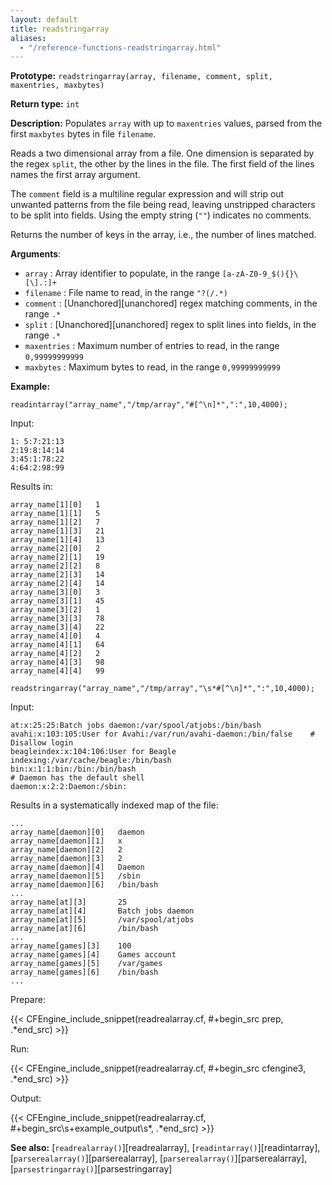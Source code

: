 ```yaml
---
layout: default
title: readstringarray
aliases:
  - "/reference-functions-readstringarray.html"
---
```


**Prototype:** `readstringarray(array, filename, comment, split, maxentries, maxbytes)`

**Return type:** `int`

**Description:** Populates `array` with up to `maxentries` values, parsed from
the first `maxbytes` bytes in file `filename`.

Reads a two dimensional array from a file. One dimension is separated by the
regex `split`, the other by the lines in the file. The first field of the
lines names the first array argument.

The `comment` field is a multiline regular expression and will strip out
unwanted patterns from the file being read, leaving unstripped characters to be
split into fields. Using the empty string (`""`) indicates no comments.

Returns the number of keys in the array, i.e., the number of
lines matched.

**Arguments**:

- `array` : Array identifier to populate, in the range
  `[a-zA-Z0-9_$(){}\[\].:]+`
- `filename` : File name to read, in the range `"?(/.*)`
- `comment` : [Unanchored][unanchored] regex matching comments, in the range `.*`
- `split` : [Unanchored][unanchored] regex to split lines into fields, in the range `.*`
- `maxentries` : Maximum number of entries to read, in the range
  `0,99999999999`
- `maxbytes` : Maximum bytes to read, in the range `0,99999999999`

**Example:**

```cf3
readintarray("array_name","/tmp/array","#[^\n]*",":",10,4000);
```

Input:

```cf3
1: 5:7:21:13
2:19:8:14:14
3:45:1:78:22
4:64:2:98:99
```

Results in:

```cf3
array_name[1][0]   1
array_name[1][1]   5
array_name[1][2]   7
array_name[1][3]   21
array_name[1][4]   13
array_name[2][0]   2
array_name[2][1]   19
array_name[2][2]   8
array_name[2][3]   14
array_name[2][4]   14
array_name[3][0]   3
array_name[3][1]   45
array_name[3][2]   1
array_name[3][3]   78
array_name[3][4]   22
array_name[4][0]   4
array_name[4][1]   64
array_name[4][2]   2
array_name[4][3]   98
array_name[4][4]   99
```

```cf3
readstringarray("array_name","/tmp/array","\s*#[^\n]*",":",10,4000);
```

Input:

```cf3
at:x:25:25:Batch jobs daemon:/var/spool/atjobs:/bin/bash
avahi:x:103:105:User for Avahi:/var/run/avahi-daemon:/bin/false    # Disallow login
beagleindex:x:104:106:User for Beagle indexing:/var/cache/beagle:/bin/bash
bin:x:1:1:bin:/bin:/bin/bash
# Daemon has the default shell
daemon:x:2:2:Daemon:/sbin:
```

Results in a systematically indexed map of the file:

```cf3
...
array_name[daemon][0]   daemon
array_name[daemon][1]   x
array_name[daemon][2]   2
array_name[daemon][3]   2
array_name[daemon][4]   Daemon
array_name[daemon][5]   /sbin
array_name[daemon][6]   /bin/bash
...
array_name[at][3]       25
array_name[at][4]       Batch jobs daemon
array_name[at][5]       /var/spool/atjobs
array_name[at][6]       /bin/bash
...
array_name[games][3]    100
array_name[games][4]    Games account
array_name[games][5]    /var/games
array_name[games][6]    /bin/bash
...
```

Prepare:

{{< CFEngine_include_snippet(readrealarray.cf, #\+begin_src prep, .*end_src) >}}

Run:

{{< CFEngine_include_snippet(readrealarray.cf, #\+begin_src cfengine3, .*end_src) >}}

Output:

{{< CFEngine_include_snippet(readrealarray.cf, #\+begin_src\s+example_output\s*, .*end_src) >}}

**See also:** [`readrealarray()`][readrealarray], [`readintarray()`][readintarray], [`parserealarray()`][parserealarray], [`parserealarray()`][parserealarray], [`parsestringarray()`][parsestringarray]
